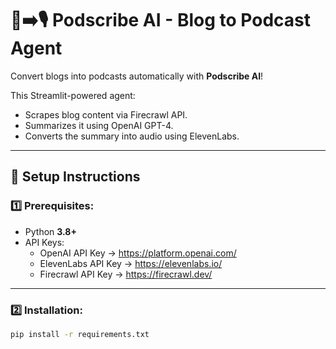 # 📰➡️🎙️ Podscribe AI - Blog to Podcast Agent

Convert blogs into podcasts automatically with **Podscribe AI**!

This Streamlit-powered agent:
- Scrapes blog content via Firecrawl API.
- Summarizes it using OpenAI GPT-4.
- Converts the summary into audio using ElevenLabs.

---

## 🔧 Setup Instructions

### 1️⃣ Prerequisites:
- Python **3.8+**  
- API Keys:
  - OpenAI API Key → https://platform.openai.com/
  - ElevenLabs API Key → https://elevenlabs.io/
  - Firecrawl API Key → https://firecrawl.dev/

---

### 2️⃣ Installation:
```bash
pip install -r requirements.txt

